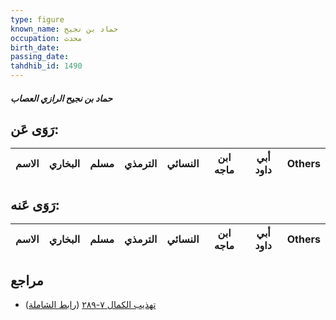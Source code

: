 ```yaml
---
type: figure
known_name: حماد بن نجيح
occupation: محدث
birth_date:
passing_date:
tahdhib_id: 1490
---
```

##### حماد بن نجيح الرازي العصاب

## رَوَى عَن:
| الاسم | البخاري | مسلم | الترمذي | النسائي | ابن ماجه | أبي داود | Others |
| ----- | ------- | ---- | ------- | ------- | -------- | -------- | ------ |
## رَوَى عَنه:
| الاسم | البخاري | مسلم | الترمذي | النسائي | ابن ماجه | أبي داود | Others |
| ----- | ------- | ---- | ------- | ------- | -------- | -------- | ------ |
## مراجع
- [تهذيب الكمال ٧-٢٨٩](obsidian://open?vault=Tahdhib-al-Kamal&file=Figures/١٤٩٠-حماد%20بن%20نجيح%20الرازي%20العصاب) ([رابط الشاملة](https://shamela.ws/book/3722/3511))